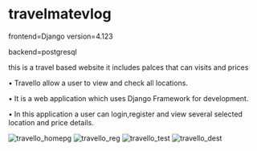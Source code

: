 # travelmatevlog


frontend=Django version=4.123

backend=postgresql


this is a travel based website it includes palces that can visits and prices


•	Travello allow a user to view and check all
         locations.
         
         
•	It is a web application which uses Django 
         Framework for development.
         
         
•	In this application a user can login,register and 
         view several selected location and price details.

![travello_homepg](https://user-images.githubusercontent.com/119956082/208081189-25c7ae11-d292-4286-92b0-119a938bbd43.png)
![travello_reg](https://user-images.githubusercontent.com/119956082/208081241-bc043b25-47a0-4452-b804-b095a87cceda.png)
![travello_test](https://user-images.githubusercontent.com/119956082/208081302-c7a710f8-94e9-4eaa-81bd-8f7031ca4e95.png)
![travello_dest](https://user-images.githubusercontent.com/119956082/208081378-881d5ad2-c060-4a66-b44c-889607504f12.png)
